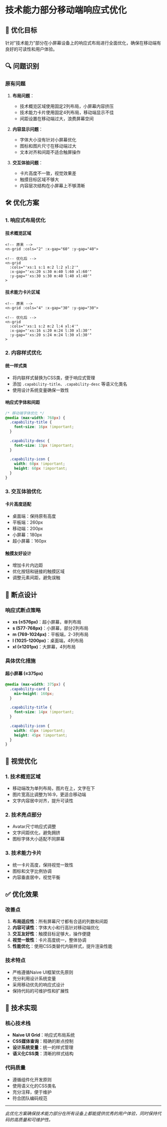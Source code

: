 # 技术能力部分移动端响应式优化

## 🎯 优化目标

针对"技术能力"部分在小屏幕设备上的响应式布局进行全面优化，确保在移动端有良好的可读性和用户体验。

## 🔍 问题识别

### 原有问题
1. **布局问题**：
   - 技术概览区域使用固定2列布局，小屏幕内容挤压
   - 技术能力卡片使用固定4列布局，移动端显示不佳
   - 间距设置在移动端过大，浪费屏幕空间

2. **内容显示问题**：
   - 字体大小没有针对小屏幕优化
   - 图标和图片尺寸在移动端过大
   - 文本对齐和间距不适合触屏操作

3. **交互体验问题**：
   - 卡片高度不一致，视觉效果差
   - 触摸目标区域不够大
   - 内容层次结构在小屏幕上不够清晰

## 🛠️ 优化方案

### 1. 响应式布局优化

#### 技术概览区域
```vue
<!-- 原来 -->
<n-grid :cols="2" :x-gap="60" :y-gap="40">

<!-- 优化后 -->
<n-grid 
  :cols="'xs:1 s:1 m:2 l:2 xl:2'"
  :x-gap="'xs:20 s:30 m:40 l:60 xl:60'"
  :y-gap="'xs:30 s:30 m:40 l:40 xl:40'"
>
```

#### 技术能力卡片区域
```vue
<!-- 原来 -->
<n-grid :cols="4" :x-gap="30" :y-gap="30">

<!-- 优化后 -->
<n-grid 
  :cols="'xs:1 s:2 m:2 l:4 xl:4'"
  :x-gap="'xs:16 s:20 m:24 l:30 xl:30'"
  :y-gap="'xs:20 s:24 m:24 l:30 xl:30'"
>
```

### 2. 内容样式优化

#### 统一样式类
- 将内联样式替换为CSS类，便于响应式管理
- 添加 `.capability-title`、`.capability-desc` 等语义化类名
- 使用设计系统变量确保一致性

#### 响应式字体和间距
```css
/* 移动端字体优化 */
@media (max-width: 768px) {
  .capability-title {
    font-size: 16px !important;
  }
  
  .capability-desc {
    font-size: 13px !important;
  }
  
  .capability-icon {
    width: 60px !important;
    height: 60px !important;
  }
}
```

### 3. 交互体验优化

#### 卡片高度适配
- 桌面端：保持原有高度
- 平板端：260px
- 移动端：200px
- 小屏幕：180px
- 超小屏幕：160px

#### 触摸友好设计
- 增加卡片内边距
- 优化按钮和链接的触摸区域
- 调整元素间距，避免误触

## 📱 断点设计

### 响应式断点策略
- **xs (≤576px)**：超小屏幕，单列布局
- **s (577-768px)**：小屏幕，部分2列布局
- **m (769-1024px)**：平板端，2-3列布局
- **l (1025-1200px)**：桌面端，4列布局
- **xl (≥1201px)**：大屏幕，4列布局

### 具体优化措施

#### 超小屏幕 (≤375px)
```css
@media (max-width: 375px) {
  .capability-card {
    min-height: 160px;
  }
  
  .capability-title {
    font-size: 14px !important;
  }
  
  .capability-icon {
    width: 45px !important;
    height: 45px !important;
  }
}
```

## 🎨 视觉优化

### 1. 技术概览区域
- 移动端改为单列布局，图片在上，文字在下
- 图片宽高比调整为16:9，更适合移动端
- 文字内容居中对齐，提升可读性

### 2. 技术亮点部分
- Avatar尺寸响应式调整
- 文字间距优化，避免拥挤
- 图标字体大小适配不同屏幕

### 3. 技术能力卡片
- 统一卡片高度，保持视觉一致性
- 图标和文字比例协调
- 内容垂直居中，视觉平衡

## ✅ 优化效果

### 改善点
1. **布局适应性**：所有屏幕尺寸都有合适的列数和间距
2. **内容可读性**：字体大小和行高针对移动端优化
3. **交互友好性**：触摸目标足够大，操作便捷
4. **视觉一致性**：卡片高度统一，整体协调
5. **性能优化**：使用CSS类替代内联样式，提升渲染性能

### 技术特点
- 严格遵循Naive UI框架优先原则
- 充分利用设计系统变量
- 采用移动优先的响应式设计
- 保持代码的可维护性和扩展性

## 🔧 技术实现

### 核心技术栈
- **Naive UI Grid**：响应式布局系统
- **CSS媒体查询**：精确的断点控制
- **设计系统变量**：统一的样式管理
- **语义化CSS类**：清晰的样式结构

### 代码质量
- 遵循组件化开发原则
- 使用语义化的CSS类名
- 充分注释，便于维护
- 符合团队编码规范

---

*此优化方案确保技术能力部分在所有设备上都能提供优秀的用户体验，同时保持代码的高质量和可维护性。*
